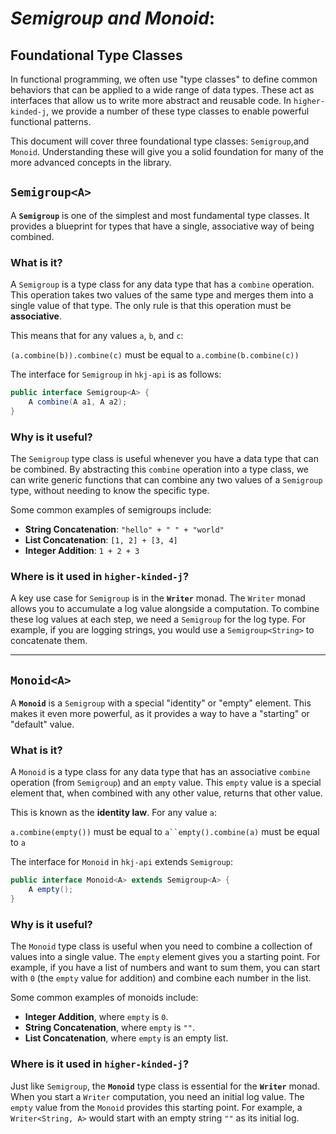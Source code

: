 # _Semigroup and  Monoid_:
## Foundational Type Classes
In functional programming, we often use "type classes" to define common behaviors that can be applied to a wide range of data types. These act as interfaces that allow us to write more abstract and reusable code. In `higher-kinded-j`, we provide a number of these type classes to enable powerful functional patterns.

This document will cover three foundational type classes: `Semigroup`,and  `Monoid`. Understanding these will give you a solid foundation for many of the more advanced concepts in the library.

## **`Semigroup<A>`**

A **`Semigroup`** is one of the simplest and most fundamental type classes. It provides a blueprint for types that have a single, associative way of being combined.

### What is it?

A `Semigroup` is a type class for any data type that has a `combine` operation. This operation takes two values of the same type and merges them into a single value of that type. The only rule is that this operation must be **associative**.

This means that for any values `a`, `b`, and `c`:

`(a.combine(b)).combine(c)` must be equal to `a.combine(b.combine(c))`

The interface for `Semigroup` in `hkj-api` is as follows:

``` java
public interface Semigroup<A> {
    A combine(A a1, A a2);
}
```

### Why is it useful?

The `Semigroup` type class is useful whenever you have a data type that can be combined. By abstracting this `combine` operation into a type class, we can write generic functions that can combine any two values of a `Semigroup` type, without needing to know the specific type.

Some common examples of semigroups include:

* **String Concatenation**: `"hello" + " " + "world"`
* **List Concatenation**: `[1, 2] + [3, 4]`
* **Integer Addition**: `1 + 2 + 3`

### Where is it used in `higher-kinded-j`?

A key use case for `Semigroup` is in the **`Writer`** monad. The `Writer` monad allows you to accumulate a log value alongside a computation. To combine these log values at each step, we need a `Semigroup` for the log type. For example, if you are logging strings, you would use a `Semigroup<String>` to concatenate them.

<hr>

## **`Monoid<A>`**

A **`Monoid`** is a `Semigroup` with a special "identity" or "empty" element. This makes it even more powerful, as it provides a way to have a "starting" or "default" value.

### What is it?

A `Monoid` is a type class for any data type that has an associative `combine` operation (from `Semigroup`) and an `empty` value. This `empty` value is a special element that, when combined with any other value, returns that other value.

This is known as the **identity law**. For any value `a`:

`a.combine(empty())` must be equal to `a``empty().combine(a)` must be equal to `a`

The interface for `Monoid` in `hkj-api` extends `Semigroup`:


``` java
public interface Monoid<A> extends Semigroup<A> {
    A empty();
}
```

### Why is it useful?

The `Monoid` type class is useful when you need to combine a collection of values into a single value. The `empty` element gives you a starting point. For example, if you have a list of numbers and want to sum them, you can start with `0` (the `empty` value for addition) and combine each number in the list.

Some common examples of monoids include:

* **Integer Addition**, where `empty` is `0`.
* **String Concatenation**, where `empty` is `""`.
* **List Concatenation**, where `empty` is an empty list.

### Where is it used in `higher-kinded-j`?

Just like `Semigroup`, the **`Monoid`** type class is essential for the **`Writer`** monad. When you start a `Writer` computation, you need an initial log value. The `empty` value from the `Monoid` provides this starting point. For example, a `Writer<String, A>` would start with an empty string `""` as its initial log.

